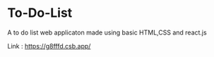 # To-Do-List

A to do list web applicaton made using basic HTML,CSS and react.js

Link : https://g8fffd.csb.app/
